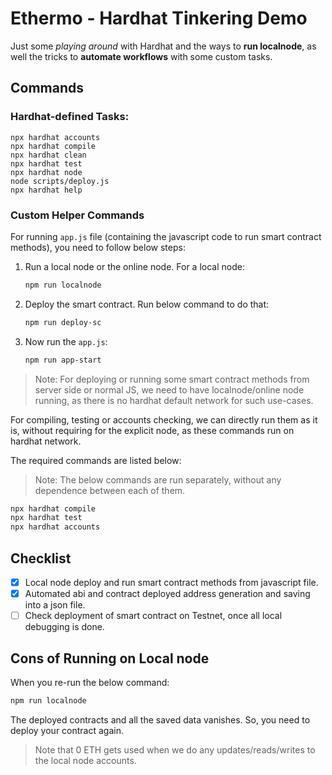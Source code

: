 # Ethermo - Hardhat Tinkering Demo

Just some *playing around* with Hardhat and the ways to **run localnode**, as well the tricks to **automate workflows** with some custom tasks.

## Commands

### Hardhat-defined Tasks:

```shell
npx hardhat accounts
npx hardhat compile
npx hardhat clean
npx hardhat test
npx hardhat node
node scripts/deploy.js
npx hardhat help
```

### Custom Helper Commands

For running `app.js` file (containing the javascript code to run smart contract methods), you need to follow below steps:
1. Run a local node or the online node. For a local node:
    ```sh
    npm run localnode
    ```
2. Deploy the smart contract. Run below command to do that:
    ```sh
    npm run deploy-sc
    ```
3. Now run the `app.js`:
    ```sh
    npm run app-start
    ```

> Note: For deploying or running some smart contract methods from server side or normal JS, we need to have localnode/online node running, as there is no hardhat default network for such use-cases.

For compiling, testing or accounts checking, we can directly run them as it is, without requiring for the explicit node, as these commands run on hardhat network.

The required commands are listed below:

> Note: The below commands are run separately, without any dependence between each of them.

```sh
npx hardhat compile
npx hardhat test
npx hardhat accounts
```

## Checklist

* [x] Local node deploy and run smart contract methods from javascript file.
* [x] Automated abi and contract deployed address generation and saving into a json file.
* [ ] Check deployment of smart contract on Testnet, once all local debugging is done.

## Cons of Running on Local node

When you re-run the below command:

```sh
npm run localnode
```

The deployed contracts and all the saved data vanishes. So, you need to deploy your contract again.

> Note that 0 ETH gets used when we do any updates/reads/writes to the local node accounts.
